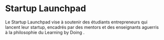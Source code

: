 <!-- TITLE: Startup Launchpad -->
<!-- SUBTITLE: A quick summary of Startup Launchpad -->

# Startup Launchpad
Le Startup Launchpad vise à soutenir des étudiants entrepreneurs qui lancent leur startup, encadrés par des mentors et des enseignants aguerris à la philosophie du Learning by Doing .